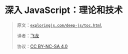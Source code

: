 # 深入 JavaScript：理论和技术

> 原文：[`exploringjs.com/deep-js/toc.html`](https://exploringjs.com/deep-js/toc.html)
> 
> 译者：[飞龙](https://github.com/wizardforcel)
> 
> 协议：[CC BY-NC-SA 4.0](https://creativecommons.org/licenses/by-nc-sa/4.0/)

